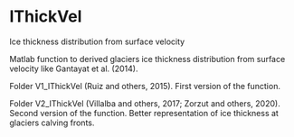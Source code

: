 # IThickVel
Ice thickness distribution from surface velocity

Matlab function to derived glaciers ice thickness distribution from surface velocity like Gantayat et al. (2014).

Folder V1_IThickVel (Ruiz and others, 2015). 
  First version of the function.
  
  


Folder V2_IThickVel (Villalba and others, 2017; Zorzut and others, 2020). 
  Second version of the function.
  Better representation of ice thickness at glaciers calving fronts.
